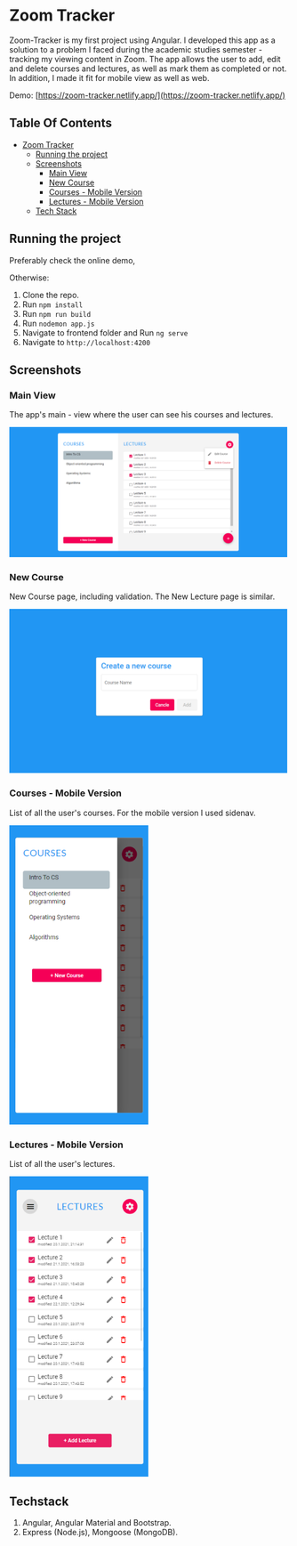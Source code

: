 # Zoom Tracker

Zoom-Tracker is my first project using Angular. I developed this app as a solution to a problem I faced during the academic studies semester - tracking my viewing content in Zoom.
The app allows the user to add, edit and delete courses and lectures, as well as mark them as completed or not.
In addition, I made it fit for mobile view as well as web.

Demo: [https://zoom-tracker.netlify.app/](https://zoom-tracker.netlify.app/)

## Table Of Contents
- [Zoom Tracker](#ZoomTracker)
  * [Running the project](#running-the-project)
  * [Screenshots](#screenshots)
    + [Main View](#main-view)
    + [New Course](#new-course)
    + [Courses - Mobile Version](#courses---mobile-version)
    + [Lectures - Mobile Version](#lectures---mobile-version)
  * [Tech Stack](#tech-stack)
  
## Running the project

Preferably check the online demo, 

Otherwise:

1. Clone the repo.
2. Run `npm install`
3. Run `npm run build`
4. Run `nodemon app.js`
5. Navigate to frontend folder and Run `ng serve`
6. Navigate to `http://localhost:4200`

## Screenshots

### Main View
The app's main - view where the user can see his courses and lectures.

<p><img src="imgs4rm/main-view.png" width="500" /></p>

### New Course
New Course page, including validation. The New Lecture page is similar.

<p><img src="imgs4rm/new-course.png" width="500" /></p>

### Courses - Mobile Version
List of all the user's courses. For the mobile version I used sidenav.

<p><img src="imgs4rm/mobile-v-courses.png" width="250" /></p>

### Lectures - Mobile Version
List of all the user's lectures. 

<p><img src="imgs4rm/mobile-v.png" width="250" /></p>

## Techstack
1. Angular, Angular Material and Bootstrap. 
2. Express (Node.js), Mongoose (MongoDB).

